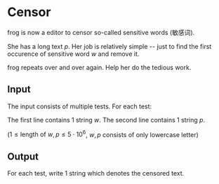 # Censor

frog is now a editor to censor so-called sensitive words (敏感词).

She has a long text $p$.
Her job is relatively simple --
just to find the first occurence of sensitive word $w$ and remove it.

frog repeats over and over again.
Help her do the tedious work.

## Input

The input consists of multiple tests. For each test:

The first line contains $1$ string $w$.
The second line contains $1$ string $p$.

($1 \leq \textrm{length of}\ w, p \leq 5 \cdot 10^6$,
$w, p$ consists of only lowercase letter)

## Output

For each test, write $1$ string which denotes the censored text.

<!--SAMPLES-->
